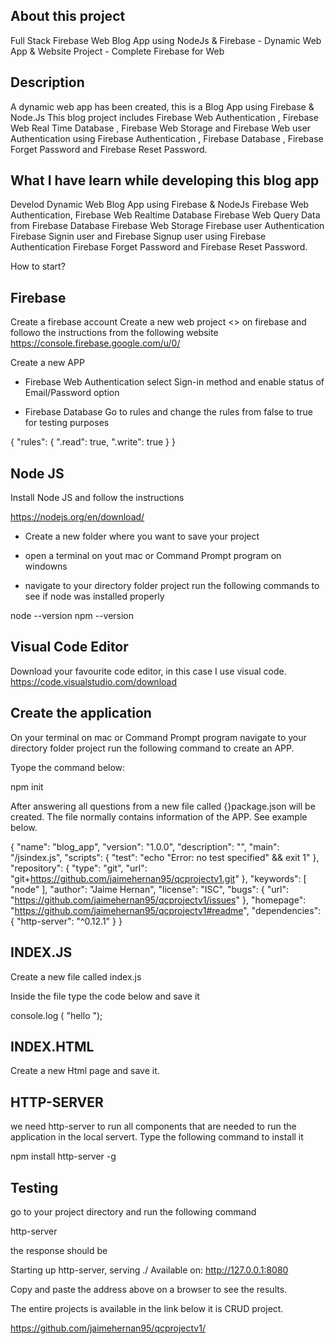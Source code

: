 About this project
------------------

Full Stack Firebase Web Blog App using NodeJs & Firebase - Dynamic Web App & Website Project - Complete Firebase for Web


Description
-----------

A dynamic web app has been created, this is a Blog App using Firebase & Node.Js This blog project includes Firebase Web Authentication ,  Firebase Web Real Time Database , Firebase Web Storage and Firebase Web user Authentication using Firebase Authentication , Firebase Database , Firebase Forget Password and Firebase Reset Password.

What I have learn while developing this blog app
------------------------------------------------

Develod Dynamic Web Blog App using Firebase & NodeJs
Firebase Web Authentication, Firebase Web Realtime Database
Firebase Web Query Data from Firebase Database
Firebase Web Storage
Firebase user Authentication
Firebase Signin user and Firebase Signup user using Firebase Authentication
Firebase Forget Password and Firebase Reset Password.


How to start?

Firebase
--------
Create a firebase account
Create a new web project <> on firebase and followo the instructions from the following website
https://console.firebase.google.com/u/0/

Create a new APP

- Firebase Web Authentication 
select Sign-in method and enable status of  Email/Password option

- Firebase Database
 Go to rules and change the rules from false to true for testing purposes
 
{
  "rules": {
    ".read": true,
    ".write": true
  }
}

Node JS
------

Install Node JS and follow the instructions

https://nodejs.org/en/download/

- Create a new folder where you want to save your project


- open a terminal on yout mac or Command Prompt program on windowns
- navigate to your directory folder project run the following commands to see if node was installed properly

node --version
npm --version 

Visual Code Editor
----------------

Download your favourite code editor, in this case I use visual code. https://code.visualstudio.com/download


Create the application
-------------------- 

On your terminal on mac or Command Prompt program navigate to your directory folder project run the following command to create an APP. 

Tyope the command below:

npm init


After answering all questions from a new file called {}package.json will be created. The file normally contains information of the APP. See example below.


{
  "name": "blog_app",
  "version": "1.0.0",
  "description": "",
  "main": "/jsindex.js",
  "scripts": {
    "test": "echo \"Error: no test specified\" && exit 1"
  },
  "repository": {
    "type": "git",
    "url": "git+https://github.com/jaimehernan95/qcprojectv1.git"
  },
  "keywords": [
    "node"
  ],
  "author": "Jaime Hernan",
  "license": "ISC",
  "bugs": {
    "url": "https://github.com/jaimehernan95/qcprojectv1/issues"
  },
  "homepage": "https://github.com/jaimehernan95/qcprojectv1#readme",
  "dependencies": {
    "http-server": "^0.12.1"
  }
}


INDEX.JS
--------

Create a new file called index.js

Inside the file type the code below  and save it

console.log ( "hello ");

INDEX.HTML
---------

Create a new Html page and save it.

HTTP-SERVER
----------

we need http-server to run all components that are needed to run the application in the local servert. Type the following command to install it

npm install http-server -g

Testing
-------
go to your project directory and run the following command

http-server

the response should be

Starting up http-server, serving ./
Available on:
  http://127.0.0.1:8080

Copy and paste the address above on a browser to see the results.


The entire projects is available in the link below it is CRUD project.

https://github.com/jaimehernan95/qcprojectv1/




